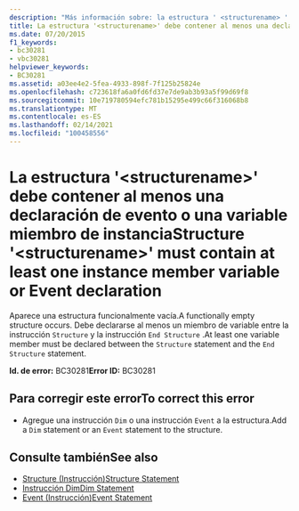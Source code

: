 ```yaml
---
description: "Más información sobre: la estructura ' <structurename> ' debe contener al menos una variable de miembro de instancia o una declaración de evento"
title: La estructura '<structurename>' debe contener al menos una declaración de evento o una variable miembro de instancia
ms.date: 07/20/2015
f1_keywords:
- bc30281
- vbc30281
helpviewer_keywords:
- BC30281
ms.assetid: a03ee4e2-5fea-4933-898f-7f125b25824e
ms.openlocfilehash: c723618fa6a0fd6fd37e7de9ab3b93a5f99d69f8
ms.sourcegitcommit: 10e719780594efc781b15295e499c66f316068b8
ms.translationtype: MT
ms.contentlocale: es-ES
ms.lasthandoff: 02/14/2021
ms.locfileid: "100458556"
---
```

# <a name="structure-structurename-must-contain-at-least-one-instance-member-variable-or-event-declaration"></a><span data-ttu-id="c1314-103">La estructura '\<structurename>' debe contener al menos una declaración de evento o una variable miembro de instancia</span><span class="sxs-lookup"><span data-stu-id="c1314-103">Structure '\<structurename>' must contain at least one instance member variable or Event declaration</span></span>

<span data-ttu-id="c1314-104">Aparece una estructura funcionalmente vacía.</span><span class="sxs-lookup"><span data-stu-id="c1314-104">A functionally empty structure occurs.</span></span> <span data-ttu-id="c1314-105">Debe declararse al menos un miembro de variable entre la instrucción `Structure` y la instrucción `End Structure` .</span><span class="sxs-lookup"><span data-stu-id="c1314-105">At least one variable member must be declared between the `Structure` statement and the `End Structure` statement.</span></span>  
  
 <span data-ttu-id="c1314-106">**Id. de error:** BC30281</span><span class="sxs-lookup"><span data-stu-id="c1314-106">**Error ID:** BC30281</span></span>  
  
## <a name="to-correct-this-error"></a><span data-ttu-id="c1314-107">Para corregir este error</span><span class="sxs-lookup"><span data-stu-id="c1314-107">To correct this error</span></span>  
  
- <span data-ttu-id="c1314-108">Agregue una instrucción `Dim` o una instrucción `Event` a la estructura.</span><span class="sxs-lookup"><span data-stu-id="c1314-108">Add a `Dim` statement or an `Event` statement to the structure.</span></span>  
  
## <a name="see-also"></a><span data-ttu-id="c1314-109">Consulte también</span><span class="sxs-lookup"><span data-stu-id="c1314-109">See also</span></span>

- [<span data-ttu-id="c1314-110">Structure (Instrucción)</span><span class="sxs-lookup"><span data-stu-id="c1314-110">Structure Statement</span></span>](../language-reference/statements/structure-statement.md)
- [<span data-ttu-id="c1314-111">Instrucción Dim</span><span class="sxs-lookup"><span data-stu-id="c1314-111">Dim Statement</span></span>](../language-reference/statements/dim-statement.md)
- [<span data-ttu-id="c1314-112">Event (Instrucción)</span><span class="sxs-lookup"><span data-stu-id="c1314-112">Event Statement</span></span>](../language-reference/statements/event-statement.md)
